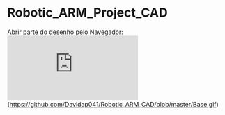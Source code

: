 # Robotic_ARM_Project_CAD
Abrir parte do desenho pelo Navegador:
![base](https://github.com/Davidap041/Robotic_ARM_CAD/blob/master/Robot_ARM.stl) 
(https://github.com/Davidap041/Robotic_ARM_CAD/blob/master/Base.gif) 
